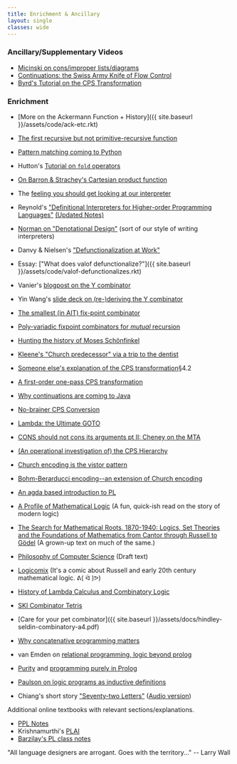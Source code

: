 ```yaml
---
title: Enrichment & Ancillary
layout: single
classes: wide
---
```


### Ancillary/Supplementary Videos

 - [Micinski on cons/improper lists/diagrams](https://www.youtube.com/watch?v=7NA9HZdlR0g)
 - [Continuations: the Swiss Army Knife of Flow Control](https://www.youtube.com/watch?v=Ju3KKu_mthg)
 - [Byrd's Tutorial on the CPS Transformation](https://youtu.be/2GfFlfToBCo?t=4538)

### Enrichment



- [More on the Ackermann Function + History]({{ site.baseurl }}/assets/code/ack-etc.rkt)
- [The first recursive but not primitive-recursive function](http://www.sciencedirect.com/science/article/pii/0315086079900247])

- [Pattern matching coming to Python](https://www.python.org/dev/peps/pep-0636/)

- Hutton's [Tutorial on `fold` operators](http://www.cs.nott.ac.uk/~pszgmh/fold.pdf)
- [On Barron & Strachey's Cartesian product function](https://www.brics.dk/RS/07/14/BRICS-RS-07-14.pdf)

- The [feeling you should get looking at our interpreter](https://www.youtube.com/watch?v=Ow9AtuIuMLw)

- Reynold's ["Definitional Interpreters for Higher-order Programming Languages"](https://link.springer.com/content/pdf/10.1023/A:1010027404223.pdf) [(Updated Notes)](https://link.springer.com/content/pdf/10.1023/A:1010075320153.pdf)
- [Norman on "Denotational Design"](https://www.youtube.com/watch?v=O-8TNrWkhs8) (sort of our style of writing interpreters)

- Danvy & Nielsen's ["Defunctionalization at Work"](https://www.brics.dk/RS/01/23/BRICS-RS-01-23.pdf)
- Essay: ["What does valof defunctionalize?"]({{ site.baseurl }}/assets/code/valof-defunctionalizes.rkt)

- Vanier's [blogpost on the Y combinator](https://mvanier.livejournal.com/2897.html)
- Yin Wang's [slide deck on (re-)deriving the Y combinator](https://www.slideshare.net/yinwang0/reinventing-the-ycombinator)
- [The smallest (in AIT) fix-point combinator](https://tromp.github.io/cl/LC.pdf)
- [Poly-variadic fixpoint combinators for *mutual* recursion](http://okmij.org/ftp/Computation/fixed-point-combinators.html#Poly-variadic)

- [Hunting the history of Moses Schönfinkel](https://writings.stephenwolfram.com/2020/12/where-did-combinators-come-from-hunting-the-story-of-moses-schonfinkel/)
- [Kleene's "Church predecessor" via a trip to the dentist](http://link.springer.com/chapter/10.1007%2FBFb0062850)

- [Someone else's explanation of the CPS transformation](https://www.cs.bgu.ac.il/~mira/ppl-book-full.pdf)§4.2
- [A first-order one-pass CPS transformation](https://link.springer.com/content/pdf/10.1007/3-540-45931-6_8.pdf)
- [Why continuations are coming to Java](https://www.youtube.com/watch?v=9vupFNsND6o)
- [No-brainer CPS Conversion](https://www.ccs.neu.edu/home/shivers/papers/nobrainer-cps.pdf)


- [Lambda: the Ultimate GOTO](https://web.archive.org/web/20110718095430/http://repository.readscheme.org/ftp/papers/ai-lab-pubs/AIM-443.pdf)
- [CONS should not cons its arguments pt II: Cheney on the MTA](https://dl.acm.org/doi/10.1145/214448.214454)

- [(An operational investigation of) the CPS Hierarchy](https://link.springer.com/content/pdf/10.1007/3-540-49099-X_15.pdf)



- [Church encoding is the vistor pattern](https://www.haskellforall.com/2021/01/the-visitor-pattern-is-essentially-same.html)
- [Bohm-Berarducci encoding--an extension of Church encoding](http://okmij.org/ftp/tagless-final/course/Boehm-Berarducci.html)


- [An agda based introduction to PL](https://plfa.github.io/GettingStarted/)


- [A Profile of Mathematical Logic](https://store.doverpublications.com/0486434753.html) (A fun, quick-ish read on the story of modern logic)
- [The Search for Mathematical Roots, 1870-1940: Logics, Set Theories and the Foundations of Mathematics from Cantor through Russell to Gödel](https://press.princeton.edu/books/paperback/9780691058580/the-search-for-mathematical-roots-1870-1940) (A grown-up text on much of the same.)
- [Philosophy of Computer Science](https://cse.buffalo.edu/~rapaport/Papers/phics.pdf) (Draft text)
- [Logicomix](https://en.wikipedia.org/wiki/Logicomix) (It's a comic about Russell and early 20th century mathematical logic. ᕕ( ᐛ )ᕗ)

- [History of Lambda Calculus and Combinatory Logic](https://hope.simons-rock.edu/~pshields/cs/cmpt312/cardone-hindley.pdf)
- [SKI Combinator Tetris](https://dirk.rave.org/combinatris/)
- [Care for your pet combinator]({{ site.baseurl }}/assets/docs/hindley-seldin-combinatory-a4.pdf)
- [Why concatenative programming matters](https://evincarofautumn.blogspot.com/2012/02/why-concatenative-programming-matters.html)


- van Emden on [relational programming, logic beyond prolog](https://arxiv.org/pdf/1412.3480.pdf)
- [Purity](https://www.metalevel.at/prolog/purity) and [programming purely in Prolog](http://www.complang.tuwien.ac.at/ulrich/papers/PDF/2008-fdpe.pdf)
- [Paulson on logic programs as inductive definitions](https://link.springer.com/chapter/10.1007/BFb0038699)

- Chiang's short story ["Seventy-two Letters"](https://ia802706.us.archive.org/33/items/TedChiangSeventyTwoLetters/Ted_Chiang_72_Letters.pdf) ([Audio version](https://archive.org/details/TedChiangSeventyTwoLetters))

Additional online textbooks with relevant sections/explanations.

- [PPL Notes](https://www.cs.bgu.ac.il/~mira/ppl-book-full.pdf)
- Krishnamurthi's [PLAI](http://cs.brown.edu/courses/cs173/2012/book/)
- [Barzilay's PL class notes](https://pl.barzilay.org/lec98)


"All language designers are arrogant.  Goes with the territory..." -- Larry Wall
